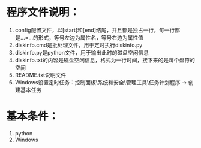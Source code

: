 # 程序文件说明：
1. config配置文件，以[start]和[end]结尾，并且都是独占一行，每一行都是...=...的形式，等号左边为属性名，等号右边为属性值
2. diskinfo.cmd是批处理文件，用于定时执行<span>diskinfo.py</span>
3. diskinfo.py是python文件，用于输出此时的磁盘空闲信息
4. diskinfo.txt的内容是磁盘空闲信息，格式为一行时间，接下来的是每个盘符的空间
5. README.txt说明文件
6. Windows设置定时任务：控制面板\系统和安全\管理工具\任务计划程序 -> 创建基本任务

# 基本条件：
1. python
2. Windows